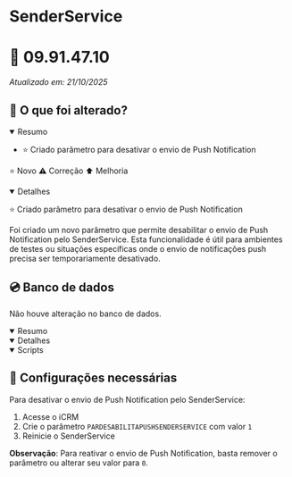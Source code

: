 # SenderService

# :file_folder: 09.91.47.10

*Atualizado em: 21/10/2025*

## :memo: O que foi alterado?

<details open>
<summary>Resumo</summary>

- :star: Criado parâmetro para desativar o envio de Push Notification

</details>

:star: Novo
:warning: Correção
:arrow_up: Melhoria

<details open>
<summary>Detalhes</summary>

:star: Criado parâmetro para desativar o envio de Push Notification

Foi criado um novo parâmetro que permite desabilitar o envio de Push Notification pelo SenderService. Esta funcionalidade é útil para ambientes de testes ou situações específicas onde o envio de notificações push precisa ser temporariamente desativado.

</details>

## :cd: Banco de dados

Não houve alteração no banco de dados.

<details open>
<summary>Resumo</summary>
</details>

<details open>
<summary>Detalhes</summary>
</details>

<details open>
<summary>Scripts</summary>
</details>

## :wrench: Configurações necessárias

Para desativar o envio de Push Notification pelo SenderService:

1. Acesse o iCRM
2. Crie o parâmetro `PARDESABILITAPUSHSENDERSERVICE` com valor `1`
3. Reinicie o SenderService

**Observação**: Para reativar o envio de Push Notification, basta remover o parâmetro ou alterar seu valor para `0`.
